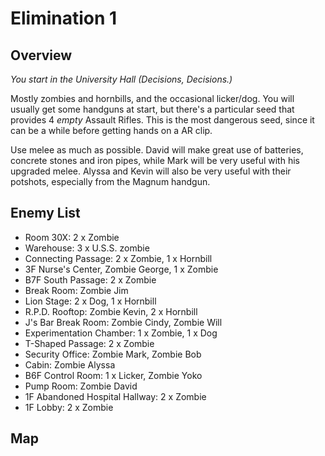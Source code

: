 # Elimination 1

## Overview

*You start in the University Hall (Decisions, Decisions.)*

Mostly zombies and hornbills, and the occasional licker/dog. You will usually get some handguns at start, but there's a particular seed that provides 4 *empty* Assault Rifles. This is the most dangerous seed, since it can be a while before getting hands on a AR clip.

Use melee as much as possible. David will make great use of batteries, concrete stones and iron pipes, while Mark will be very useful with his upgraded melee. Alyssa and Kevin will also be very useful with their potshots, especially from the Magnum handgun.

## Enemy List

- Room 30X: 2 x Zombie
- Warehouse: 3 x U.S.S. zombie
- Connecting Passage: 2 x Zombie, 1 x Hornbill
- 3F Nurse's Center, Zombie George, 1 x Zombie
- B7F South Passage: 2 x Zombie
- Break Room: Zombie Jim
- Lion Stage: 2 x Dog, 1 x Hornbill
- R.P.D. Rooftop: Zombie Kevin, 2 x Hornbill
- J's Bar Break Room: Zombie Cindy, Zombie Will
- Experimentation Chamber: 1 x Zombie, 1 x Dog
- T-Shaped Passage: 2 x Zombie
- Security Office: Zombie Mark, Zombie Bob
- Cabin: Zombie Alyssa
- B6F Control Room: 1 x Licker, Zombie Yoko
- Pump Room: Zombie David
- 1F Abandoned Hospital Hallway: 2 x Zombie
- 1F Lobby: 2 x Zombie

## Map

<EliminationMap :num="1" />
